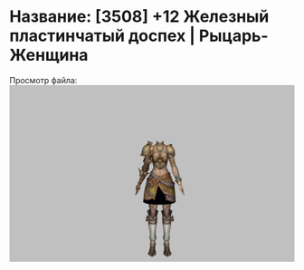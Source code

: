 # Название: [3508] +12 Железный пластинчатый доспех | Рыцарь-Женщина

Просмотр файла:
![p010004.png](p010004.png)